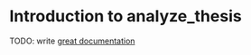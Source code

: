# Introduction to analyze_thesis

TODO: write [great documentation](http://jacobian.org/writing/what-to-write/)
